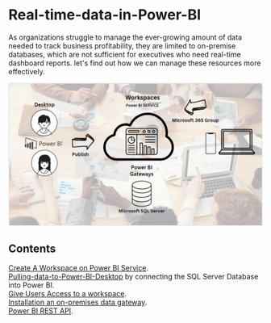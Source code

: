 Real-time-data-in-Power-BI
============
As organizations struggle to manage the ever-growing amount of data needed to track business profitability, they are limited to on-premise databases, which are not sufficient for executives who need real-time dashboard reports. let's find out how we can manage these resources more effectively.


![0](/images/0-Work.png)
## Contents
[Create A Workspace on Power BI Service](sections/02-Create-A-Workspace.md#create-a-workspace).<br>
[Pulling-data-to-Power-BI-Desktop](sections/04-Pulling-data-to-Power-BI.md) by connecting the SQL Server Database into Power BI.<br>
[Give Users Access to a workspace](sections/02-Create-A-Workspace.md#Give-users-access-to-a-workspace).<br>
[Installation an on-premises data gateway](sections/03-Installation-gateway.md#Installation-an-on-premises-data-gateway).<br>
[Power BI REST API](sections/01-REST-API.md).<br>
